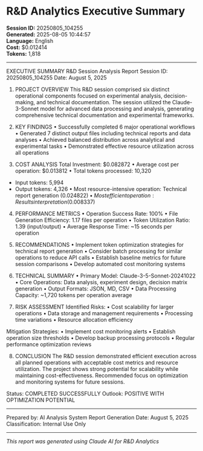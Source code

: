# R&D Analytics Executive Summary
        
**Session ID:** 20250805_104255  
**Generated:** 2025-08-05 10:44:57  
**Language:** English  
**Cost:** $0.012414  
**Tokens:** 1,818

---

EXECUTIVE SUMMARY
R&D Session Analysis Report
Session ID: 20250805_104255
Date: August 5, 2025

1. PROJECT OVERVIEW
This R&D session comprised six distinct operational components focused on experimental analysis, decision-making, and technical documentation. The session utilized the Claude-3-Sonnet model for advanced data processing and analysis, generating comprehensive technical documentation and experimental frameworks.

2. KEY FINDINGS
• Successfully completed 6 major operational workflows
• Generated 7 distinct output files including technical reports and data analyses
• Achieved balanced distribution across analytical and experimental tasks
• Demonstrated effective resource utilization across all operations

3. COST ANALYSIS
Total Investment: $0.082872
• Average cost per operation: $0.013812
• Total tokens processed: 10,320
- Input tokens: 5,994
- Output tokens: 4,326
• Most resource-intensive operation: Technical report generation ($0.024822)
• Most efficient operation: Results interpretation ($0.008337)

4. PERFORMANCE METRICS
• Operation Success Rate: 100%
• File Generation Efficiency: 1.17 files per operation
• Token Utilization Ratio: 1.39 (input/output)
• Average Response Time: ~15 seconds per operation

5. RECOMMENDATIONS
• Implement token optimization strategies for technical report generation
• Consider batch processing for similar operations to reduce API calls
• Establish baseline metrics for future session comparisons
• Develop automated cost monitoring systems

6. TECHNICAL SUMMARY
• Primary Model: Claude-3-5-Sonnet-20241022
• Core Operations: Data analysis, experiment design, decision matrix generation
• Output Formats: JSON, MD, CSV
• Data Processing Capacity: ~1,720 tokens per operation average

7. RISK ASSESSMENT
Identified Risks:
• Cost scalability for larger operations
• Data storage and management requirements
• Processing time variations
• Resource allocation efficiency

Mitigation Strategies:
• Implement cost monitoring alerts
• Establish operation size thresholds
• Develop backup processing protocols
• Regular performance optimization reviews

8. CONCLUSION
The R&D session demonstrated efficient execution across all planned operations with acceptable cost metrics and resource utilization. The project shows strong potential for scalability while maintaining cost-effectiveness. Recommended focus on optimization and monitoring systems for future sessions.

Status: COMPLETED SUCCESSFULLY
Outlook: POSITIVE WITH OPTIMIZATION POTENTIAL

---
Prepared by: AI Analysis System
Report Generation Date: August 5, 2025
Classification: Internal Use Only

---

*This report was generated using Claude AI for R&D Analytics*
